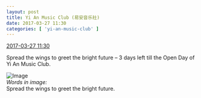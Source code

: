 ```yaml
---
layout: post
title: Yi An Music Club (易安音乐社)
date: 2017-03-27 11:30
categories: [ 'yi-an-music-club' ]
---
```


<div class="weibo-info">
  <a href="http://weibo.com/6094546964/EBI20EoFG">2017-03-27 11:30</a>
</div>

Spread the wings to greet the bright future – 3 days left till the Open Day of Yi An Music Club.

<!-- more -->

![Image](https://wx3.sinaimg.cn/mw690/006Es64Agy1fe18b5lts2j30u01hc4qp.jpg)  
*Words in image:*  
Spread the wings to greet the bright future.
